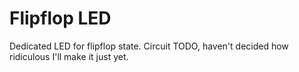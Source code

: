 Flipflop LED
============

Dedicated LED for flipflop state. Circuit TODO, haven't decided how ridiculous
I'll make it just yet.

